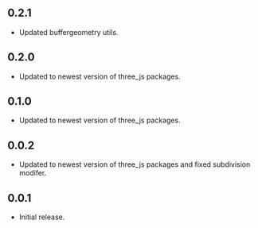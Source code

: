 ## 0.2.1

* Updated buffergeometry utils.

## 0.2.0

* Updated to newest version of three_js packages.

## 0.1.0

* Updated to newest version of three_js packages.

## 0.0.2

* Updated to newest version of three_js packages and fixed subdivision modifer.

## 0.0.1

* Initial release.